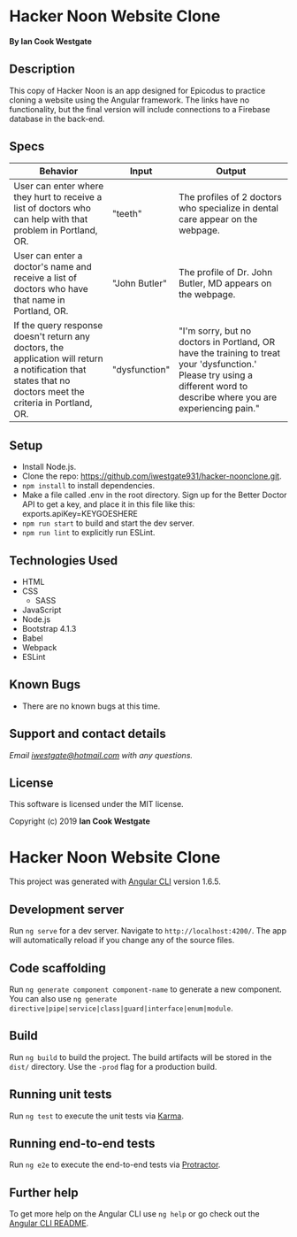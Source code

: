 # Hacker Noon Website Clone

#### By **Ian Cook Westgate**

## Description

This copy of Hacker Noon is an app designed for Epicodus to practice cloning a website using the Angular framework. The links have no functionality, but the final version will include connections to a Firebase database in the back-end.

## Specs

| Behavior | Input | Output |
|----------|-------|--------|
| User can enter where they hurt to receive a list of doctors who can help with that problem in Portland, OR. | "teeth" | The profiles of 2 doctors who specialize in dental care appear on the webpage. |
| User can enter a doctor's name and receive a list of doctors who have that name in Portland, OR. | "John Butler"| The profile of Dr. John Butler, MD appears on the webpage. |
| If the query response doesn't return any doctors, the application will return a notification that states that no doctors meet the criteria in Portland, OR. | "dysfunction" | "I'm sorry, but no doctors in Portland, OR have the training to treat your 'dysfunction.' Please try using a different word to describe where you are experiencing pain."

## Setup

* Install Node.js.
* Clone the repo: https://github.com/iwestgate931/hacker-noonclone.git.
* `npm install` to install dependencies.
* Make a file called .env in the root directory. Sign up for the Better Doctor API to get a key, and place it in this file like this: exports.apiKey=KEYGOESHERE
* `npm run start` to build and start the dev server.
* `npm run lint` to explicitly run ESLint.


## Technologies Used

* HTML
* CSS
  * SASS
* JavaScript
* Node.js
* Bootstrap 4.1.3
* Babel
* Webpack
* ESLint

## Known Bugs

* There are no known bugs at this time.

## Support and contact details

_Email iwestgate@hotmail.com with any questions._

## License

This software is licensed under the MIT license.

Copyright (c) 2019 **Ian Cook Westgate**



# Hacker Noon Website Clone

This project was generated with [Angular CLI](https://github.com/angular/angular-cli) version 1.6.5.

## Development server

Run `ng serve` for a dev server. Navigate to `http://localhost:4200/`. The app will automatically reload if you change any of the source files.

## Code scaffolding

Run `ng generate component component-name` to generate a new component. You can also use `ng generate directive|pipe|service|class|guard|interface|enum|module`.

## Build

Run `ng build` to build the project. The build artifacts will be stored in the `dist/` directory. Use the `-prod` flag for a production build.

## Running unit tests

Run `ng test` to execute the unit tests via [Karma](https://karma-runner.github.io).

## Running end-to-end tests

Run `ng e2e` to execute the end-to-end tests via [Protractor](http://www.protractortest.org/).

## Further help

To get more help on the Angular CLI use `ng help` or go check out the [Angular CLI README](https://github.com/angular/angular-cli/blob/master/README.md).
